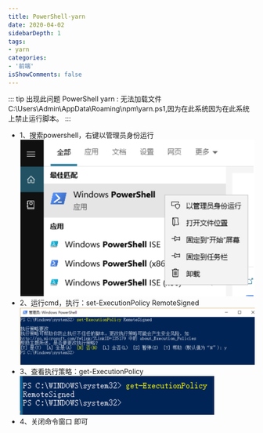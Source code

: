 ```yaml
---
title: PowerShell-yarn
date: 2020-04-02
sidebarDepth: 1
tags:
- yarn
categories:
- '前端'
isShowComments: false
---
```


::: tip 出现此问题
PowerShell yarn : 无法加载文件 C:\Users\Admin\AppData\Roaming\npm\yarn.ps1,因为在此系统因为在此系统上禁止运行脚本。
:::

<!-- ::: tip 以下步骤进行 -->
- 1、搜索powershell，右键以管理员身份运行
![hhh](./images/powerShell.png)
- 2、运行cmd，执行：set-ExecutionPolicy RemoteSigned
![hhh](./images/powerShell2.png)
- 3、查看执行策略：get-ExecutionPolicy<br/>
![hhh](./images/powerShell3.png)
- 4、关闭命令窗口 即可
<!-- ::: -->
